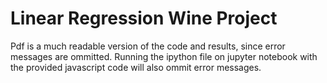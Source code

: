 # Linear Regression Wine Project

Pdf is a much readable version of the code and results, since error messages are ommitted. Running the ipython file on jupyter notebook with the provided  javascript code will also ommit error messages.
